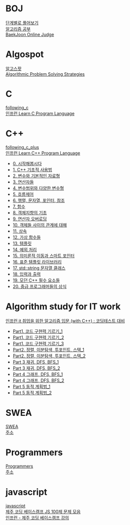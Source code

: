 # BOJ
[단계별로 풀어보기](https://github.com/hhhan0315/Algorithm/tree/master/%EB%8B%A8%EA%B3%84%EB%B3%84%EB%A1%9C%20%ED%92%80%EC%96%B4%EB%B3%B4%EA%B8%B0)<br>
[알고리즘 공부](https://github.com/hhhan0315/Algorithm/tree/master/%EC%95%8C%EA%B3%A0%EB%A6%AC%EC%A6%98%20%EA%B3%B5%EB%B6%80)<br>
[BaekJoon Online Judge](https://www.acmicpc.net/)

# Algospot
[알고스팟](https://github.com/hhhan0315/Algorithm/tree/master/%EC%95%8C%EA%B3%A0%EC%8A%A4%ED%8C%9F)<br>
[Algorithmic Problem Solving Strategies](https://www.algospot.com/)

# C
[following_c](https://github.com/hhhan0315/Algorithm/tree/master/following_c)<br>
[인프런 Learn C Program Language](https://www.inflearn.com/course/following-c#)

# C++
[following_c_plus](https://github.com/hhhan0315/Algorithm/tree/master/following_c_plus)<br>
[인프런 Learn C++ Program Language](https://www.inflearn.com/course/following-c-plus#)
- [0. 시작해봅시다](https://github.com/hhhan0315/Algorithm/blob/master/following_c_plus/0.md)
- [1. C++ 기초적 사용법](https://github.com/hhhan0315/Algorithm/blob/master/following_c_plus/1.md)
- [2. 변수와 기본적인 자료형](https://github.com/hhhan0315/Algorithm/blob/master/following_c_plus/2.md)
- [3. 연산자들](https://github.com/hhhan0315/Algorithm/blob/master/following_c_plus/3.md)
- [4. 변수범위와 다양한 변수형](https://github.com/hhhan0315/Algorithm/blob/master/following_c_plus/4.md)
- [5. 흐름제어](https://github.com/hhhan0315/Algorithm/blob/master/following_c_plus/5.md)
- [6. 행렬, 문자열, 포인터, 참조](https://github.com/hhhan0315/Algorithm/blob/master/following_c_plus/6.md)
- [7. 함수](https://github.com/hhhan0315/Algorithm/blob/master/following_c_plus/7.md)
- [8. 객체지향의 기초](https://github.com/hhhan0315/Algorithm/blob/master/following_c_plus/8.md)
- [9. 연산자 오버로딩](https://github.com/hhhan0315/Algorithm/blob/master/following_c_plus/9.md)
- [10. 객체들 사이의 관계에 대해](https://github.com/hhhan0315/Algorithm/blob/master/following_c_plus/10.md)
- [11. 상속](https://github.com/hhhan0315/Algorithm/blob/master/following_c_plus/11.md)
- [12. 가상 함수들](https://github.com/hhhan0315/Algorithm/blob/master/following_c_plus/12.md)
- [13. 템플릿](https://github.com/hhhan0315/Algorithm/blob/master/following_c_plus/13.md)
- [14. 예외 처리](https://github.com/hhhan0315/Algorithm/blob/master/following_c_plus/14.md)
- [15. 의미론적 이동과 스마트 포인터](https://github.com/hhhan0315/Algorithm/blob/master/following_c_plus/15.md)
- [16. 표준 템플릿 라이브러리](https://github.com/hhhan0315/Algorithm/blob/master/following_c_plus/16.md)
- [17. std::string 문자열 클래스](https://github.com/hhhan0315/Algorithm/blob/master/following_c_plus/17.md)
- [18. 입력과 출력](https://github.com/hhhan0315/Algorithm/blob/master/following_c_plus/18.md)
- [19. 모던 C++ 필수 요소들](https://github.com/hhhan0315/Algorithm/blob/master/following_c_plus/19.md)
- [20. 중급 프로그래머들의 상식](https://github.com/hhhan0315/Algorithm/blob/master/following_c_plus/20.md)

# Algorithm study for IT work
[인프런 it 취업을 위한 알고리즘 입문 (with C++) : 코딩테스트 대비](https://www.inflearn.com/course/%EC%95%8C%EA%B3%A0%EB%A6%AC%EC%A6%98#)
- [Part1. 코드 구현력 기르기_1](https://github.com/hhhan0315/Algorithm/blob/master/study_for_IT/1_1.md)
- [Part1. 코드 구현력 기르기_2](https://github.com/hhhan0315/Algorithm/blob/master/study_for_IT/1_2.md)
- [Part1. 코드 구현력 기르기_3](https://github.com/hhhan0315/Algorithm/blob/master/study_for_IT/1_3.md)
- [Part2. 정렬, 이분탐색, 투포인트, 스택_1](https://github.com/hhhan0315/Algorithm/blob/master/study_for_IT/2_1.md)
- [Part2. 정렬, 이분탐색, 투포인트, 스택_2](https://github.com/hhhan0315/Algorithm/blob/master/study_for_IT/2_2.md)
- [Part 3 재귀, DFS, BFS_1](https://github.com/hhhan0315/Algorithm/blob/master/study_for_IT/3_1.md)
- [Part 3 재귀, DFS, BFS_2](https://github.com/hhhan0315/Algorithm/blob/master/study_for_IT/3_2.md)
- [Part 4 그래프, DFS, BFS_1](https://github.com/hhhan0315/Algorithm/blob/master/study_for_IT/4_1.md)
- [Part 4 그래프, DFS, BFS_2](https://github.com/hhhan0315/Algorithm/blob/master/study_for_IT/4_2.md)
- [Part 5 동적 계획법_1](https://github.com/hhhan0315/Algorithm/blob/master/study_for_IT/5_1.md)
- [Part 5 동적 계획법_2](https://github.com/hhhan0315/Algorithm/blob/master/study_for_IT/5_2.md)

# SWEA
[SWEA](https://github.com/hhhan0315/Algorithm/tree/master/SWEA)<br>
[주소](https://swexpertacademy.com/main/main.do)

# Programmers
[Programmers](https://github.com/hhhan0315/Algorithm/tree/master/Programmers)<br>
[주소](https://programmers.co.kr/)

# javascript
[javascript](https://github.com/hhhan0315/algorithm/tree/master/javascript)<br>
[제주 코딩 베이스캠프 JS 100제 문제 모음](http://www.paullab.co.kr/codefestival.html)<br>
[인프런 - 제주 코딩 베이스캠프 강의](https://www.inflearn.com/course/%EC%A0%9C%EC%A3%BC%EC%BD%94%EB%94%A9-%EC%9E%90%EB%B0%94%EC%8A%A4%ED%81%AC%EB%A6%BD%ED%8A%B8-100%EC%A0%9C#)
